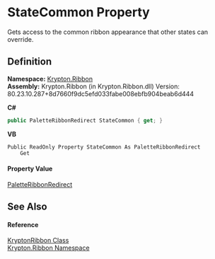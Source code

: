 # StateCommon Property


Gets access to the common ribbon appearance that other states can override.



## Definition
**Namespace:** <a href="1e9bc734-cff9-e9b8-f013-94cdac669794.md">Krypton.Ribbon</a>  
**Assembly:** Krypton.Ribbon (in Krypton.Ribbon.dll) Version: 80.23.10.287+8d7660f9dc5efd033fabe008ebfb904beab6d444

**C#**
``` C#
public PaletteRibbonRedirect StateCommon { get; }
```
**VB**
``` VB
Public ReadOnly Property StateCommon As PaletteRibbonRedirect
	Get
```



#### Property Value
<a href="ef4a49ef-a849-d278-2990-de5458055743.md">PaletteRibbonRedirect</a>

## See Also


#### Reference
<a href="208400ac-72b3-453b-6730-d74762316d42.md">KryptonRibbon Class</a>  
<a href="1e9bc734-cff9-e9b8-f013-94cdac669794.md">Krypton.Ribbon Namespace</a>  
